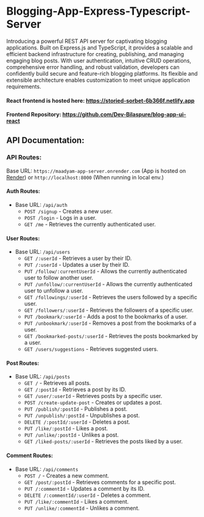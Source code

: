 # Blogging-App-Express-Typescript-Server

Introducing a powerful REST API server for captivating blogging applications. Built on Express.js and TypeScript, it provides a scalable and efficient backend infrastructure for creating, publishing, and managing engaging blog posts. With user authentication, intuitive CRUD operations, comprehensive error handling, and robust validation, developers can confidently build secure and feature-rich blogging platforms. Its flexible and extensible architecture enables customization to meet unique application requirements.

#### React frontend is hosted here: https://storied-sorbet-6b366f.netlify.app
#### Frontend Repository: https://github.com/Dev-Bilaspure/blog-app-ui-react

## API Documentation:

### API Routes:

Base URL:  `https://maadyam-app-server.onrender.com` (App is hosted on [Render](https://render.com/)) or `http://localhost:8000` (When running in local env.)


#### Auth Routes: 
- Base URL: `/api/auth`
  - `POST /signup` - Creates a new user.
  - `POST /login` - Logs in a user.
  - `GET /me` - Retrieves the currently authenticated user.



#### User Routes: 
- Base URL: `/api/users`
  - `GET /:userId` - Retrieves a user by their ID.
  - `PUT /:userId` - Updates a user by their ID.
  - `PUT /follow/:currentUserId` - Allows the currently authenticated user to follow another user.
  - `PUT /unfollow/:currentUserId` - Allows the currently authenticated user to unfollow a user.
  - `GET /followings/:userId` - Retrieves the users followed by a specific user.
  - `GET /followers/:userId` - Retrieves the followers of a specific user.
  - `PUT /bookmark/:userId` - Adds a post to the bookmarks of a user.
  - `PUT /unbookmark/:userId` - Removes a post from the bookmarks of a user.
  - `GET /bookmarked-posts/:userId` - Retrieves the posts bookmarked by a user.
  - `GET /users/suggestions` - Retrieves suggested users.

#### Post Routes: 
- Base URL: `/api/posts`
  - `GET /` - Retrieves all posts.
  - `GET /:postId` - Retrieves a post by its ID.
  - `GET /user/:userId` - Retrieves posts by a specific user.
  - `POST /create-update-post` - Creates or updates a post.
  - `PUT /publish/:postId` - Publishes a post.
  - `PUT /unpublish/:postId` - Unpublishes a post.
  - `DELETE /:postId/:userId` - Deletes a post.
  - `PUT /like/:postId` - Likes a post.
  - `PUT /unlike/:postId` - Unlikes a post.
  - `GET /liked-posts/:userId` - Retrieves the posts liked by a user.

#### Comment Routes: 
- Base URL: `/api/comments`
  - `POST /` - Creates a new comment.
  - `GET /post/:postId` - Retrieves comments for a specific post.
  - `PUT /:commentId` - Updates a comment by its ID.
  - `DELETE /:commentId/:userId` - Deletes a comment.
  - `PUT /like/:commentId` - Likes a comment.
  - `PUT /unlike/:commentId` - Unlikes a comment.
